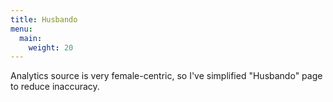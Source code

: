 ```yaml
---
title: Husbando
menu:
  main:
    weight: 20
---
```

Analytics source is very female-centric, so I've simplified "Husbando" page
to reduce inaccuracy.
